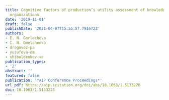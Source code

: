```yaml
---
title: Cognitive factors of production’s utility assessment of knowledge-intensive
  organizations
date: '2019-11-01'
draft: false
publishDate: '2021-04-07T15:55:57.791672Z'
authors:
- E. N. Gorlacheva
- I. N. Omelchenko
- drogovoz-pa
- yusufova-om
- shiboldenkov-va
publication_types:
- '2'
abstract: ''
featured: false
publication: '*AIP Conference Proceedings*'
url_pdf: https://aip.scitation.org/doi/abs/10.1063/1.5133228
doi: 10.1063/1.5133228
---
```


